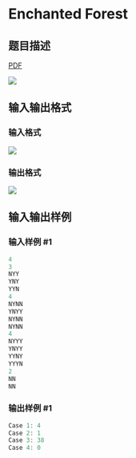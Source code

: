 # Enchanted Forest

## 题目描述

[problemUrl]: https://uva.onlinejudge.org/index.php?option=com_onlinejudge&Itemid=8&category=866&page=show_problem&problem=4949

[PDF](https://uva.onlinejudge.org/external/130/p13051.pdf)

![](https://cdn.luogu.com.cn/upload/vjudge_pic/UVA13051/c929f8f7cdf299add2fd3c31375c5b8a20017ee7.png)

## 输入输出格式

### 输入格式

![](https://cdn.luogu.com.cn/upload/vjudge_pic/UVA13051/0ae6e0a64f3668e33f4a9efefcb48d916ebed808.png)

### 输出格式

![](https://cdn.luogu.com.cn/upload/vjudge_pic/UVA13051/3af75b20b01fbe09722d462ddcaeb6581cb98580.png)

## 输入输出样例

### 输入样例 #1

```cpp
4
3
NYY
YNY
YYN
4
NYNN
YNYY
NYNN
NYNN
4
NYYY
YNYY
YYNY
YYYN
2
NN
NN
```


### 输出样例 #1

```cpp
Case 1: 4
Case 2: 1
Case 3: 38
Case 4: 0
```


